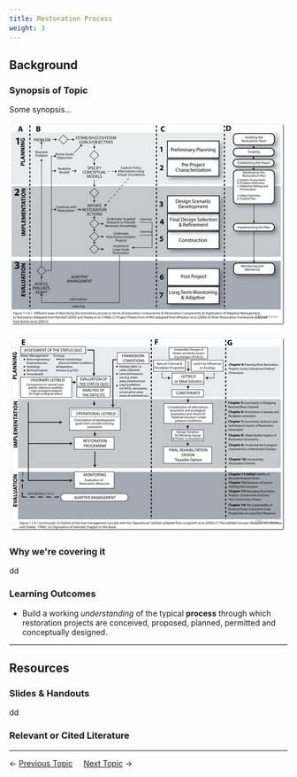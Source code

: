 ```yaml
---
title: Restoration Process
weight: 3
---
```


## Background

### Synopsis of Topic
Some synopsis...



[![ApproachesCompared_500](../../assets/images/ApproachesCompared_500.png)](../../assets/Images/ApproachesCompared.png)

[![ApproachesCompared2_500](../../assets/images/ApproachesCompared2_500.png)](../../assets/Images/ApproachesCompared2.png)

### Why we're covering it

dd





### Learning Outcomes

* Build a working *understanding* of the typical **process** through which restoration projects are conceived, proposed, planned, permitted and conceptually designed. 

------
## Resources

### Slides & Handouts
dd

### Relevant or Cited Literature



----
← [Previous Topic](1_Course_I_Overview)      &nbsp;&nbsp;&nbsp;          [Next Topic](3_Assessing_Condition) →